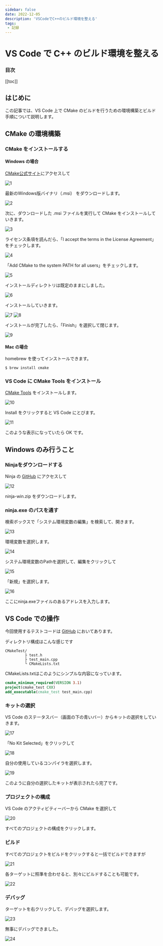 ```yaml
---
sidebar: false
date: 2022-12-05
description: 'VSCodeでC++のビルド環境を整える'
tags:
 - 記録
---
```

# VS Code で C++ のビルド環境を整える
### 目次
[[toc]]


## はじめに
この記事では、VS Code 上で CMake のビルドを行うための環境構築とビルド手順について説明します。 

## CMake の環境構築
### CMake をインストールする
#### Windows の場合
[CMake公式サイト](https://cmake.org/download/)にアクセスして

![1](../.vuepress/public/imgs/articles/vscode-build/1.png)

最新のWindows版バイナリ（.msi） をダウンロードします。

![2](../.vuepress/public/imgs/articles/vscode-build/2.png)

次に、ダウンロードした .msi ファイルを実行して CMake をインストールしていきます。

![3](../.vuepress/public/imgs/articles/vscode-build/3.png)

ライセンス条項を読んだら、「I accept the terms in the License Agreement」をチェックします。

![4](../.vuepress/public/imgs/articles/vscode-build/4.png)

「Add CMake to the system PATH for all users」をチェックします。

![5](../.vuepress/public/imgs/articles/vscode-build/5.png)

インストールディレクトリは既定のままにしました。

![6](../.vuepress/public/imgs/articles/vscode-build/6.png)

インストールしていきます。

![7](../.vuepress/public/imgs/articles/vscode-build/7.png)
![8](../.vuepress/public/imgs/articles/vscode-build/8.png)

インストールが完了したら、「Finish」を選択して閉じます。

![9](../.vuepress/public/imgs/articles/vscode-build/9.png)

#### Mac の場合
homebrew を使ってインストールできます。

`$ brew install cmake`

### VS Code に CMake Tools をインストール
[CMake Tools](https://marketplace.visualstudio.com/items?itemName=ms-vscode.cmake-tools) をインストールします。

![10](../.vuepress/public/imgs/articles/vscode-build/10.png)

Install をクリックすると VS Code にとびます。

![11](../.vuepress/public/imgs/articles/vscode-build/11.png)

このような表示になっていたら OK です。

## Windows のみ行うこと
### Ninjaをダウンロードする
Ninja の [GitHub](https://github.com/ninja-build/ninja/releases) にアクセスして

![12](../.vuepress/public/imgs/articles/vscode-build/12.png)

ninja-win.zip をダウンロードします。

### ninja.exe のパスを通す

検索ボックスで「システム環境変数の編集」を検索して、開きます。

![13](../.vuepress/public/imgs/articles/vscode-build/13.png)

環境変数を選択します。

![14](../.vuepress/public/imgs/articles/vscode-build/14.png)

システム環境変数のPathを選択して、編集をクリックして

![15](../.vuepress/public/imgs/articles/vscode-build/15.png)

「新規」を選択します。

![16](../.vuepress/public/imgs/articles/vscode-build/16.png)

ここにninja.exeファイルのあるアドレスを入力します。

## VS Code での操作
今回使用するテストコードは [GitHub](https://github.com/guinpen98/CMakeTest) においてあります。

ディレクトリ構成はこんな感じです
```
CMakeTest/
         ├ test.h
         ├ test_main.cpp
         └ CMakeLists.txt
```
CMakeLists.txtはこのようにシンプルな内容になっています。
```cmake
cmake_minimum_required(VERSION 3.1)
project(cmake_test CXX)
add_executable(cmake_test test_main.cpp)
```
### キットの選択
VS Code のステータスバー（画面の下の青いバー）からキットの選択をしていきます。

![17](../.vuepress/public/imgs/articles/vscode-build/17.png)

「No Kit Selected」をクリックして

![18](../.vuepress/public/imgs/articles/vscode-build/18.png)

自分の使用しているコンパイラを選択します。

![19](../.vuepress/public/imgs/articles/vscode-build/19.png)

このように自分の選択したキットが表示されたら完了です。

### プロジェクトの構成
VS Code のアクティビティーバーから CMake を選択して

![20](../.vuepress/public/imgs/articles/vscode-build/20.png)

すべてのプロジェクトの構成をクリックします。

### ビルド
すべてのプロジェクトをビルドをクリックすると一括でビルドできますが

![21](../.vuepress/public/imgs/articles/vscode-build/21.png)

各ターゲットに照準を合わせると、別々にビルドすることも可能です。

![22](../.vuepress/public/imgs/articles/vscode-build/22.png)

### デバッグ
ターゲットを右クリックして、デバッグを選択します。

![23](../.vuepress/public/imgs/articles/vscode-build/23.png)

無事にデバッグできました。

![24](../.vuepress/public/imgs/articles/vscode-build/24.png)